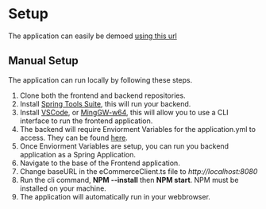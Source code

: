 # Setup
The application can easily be demoed [using this url](http://bizbazaarbizbazaarappeb-frontend-env.eba-rzd5q64x.us-east-1.elasticbeanstalk.com/)

## Manual Setup
The application can run locally by following these steps.
1. Clone both the frontend and backend repositories.
2. Install [Spring Tools Suite](https://spring.io/tools), this will run your backend.
3. Install [VSCode](https://code.visualstudio.com/), or [MingGW-w64](https://www.mingw-w64.org/), this will allow you to use a CLI interface to run the frontend application.
4. The backend will require Enviorment Variables for the application.yml to access. They can be found [here]().
5. Once Enviorment Variables are setup, you can run you backend application as a Spring Application.
6. Navigate to the base of the Frontend application.
7. Change baseURL in the eCommerceClient.ts file to *http://localhost:8080*
8. Run the cli command, **NPM --install** then **NPM start**. NPM must be installed on your machine.
9. The application will automatically run in your webbrowser.